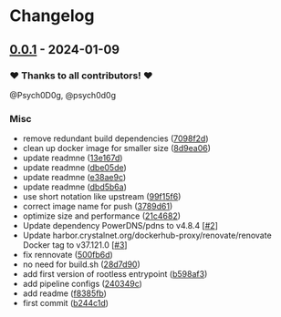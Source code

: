 # Changelog

## [0.0.1](https://github.com/CrystalNET-org/powerdns-auth/releases/tag/0.0.1) - 2024-01-09

### ❤️ Thanks to all contributors! ❤️

@Psych0D0g, @psych0d0g

### Misc

- remove redundant build dependencies ([7098f2d](https://github.com/CrystalNET-org/powerdns-auth/commit/7098f2df9ae8d0bd0d2cf175857d8bdc43054db7))
- clean up docker image for smaller size ([8d9ea06](https://github.com/CrystalNET-org/powerdns-auth/commit/8d9ea065183042297e202a70d337fd9755c20dea))
- update readmne ([13e167d](https://github.com/CrystalNET-org/powerdns-auth/commit/13e167df949b2ca1a5ee1bc6c089b5fc5a3aa68c))
- update readmne ([dbe05de](https://github.com/CrystalNET-org/powerdns-auth/commit/dbe05de5486c52de20da6dfc1011e74d0c3f0fcf))
- update readmne ([e38ae9c](https://github.com/CrystalNET-org/powerdns-auth/commit/e38ae9c4c422322c57d4b87be290dc636a708dc6))
- update readmne ([dbd5b6a](https://github.com/CrystalNET-org/powerdns-auth/commit/dbd5b6a3c42d65bbe0aee23b9bae8381112f6ed9))
- use short notation like upstream ([99f15f6](https://github.com/CrystalNET-org/powerdns-auth/commit/99f15f619fdb9f2340e4c96c120aaa2757777979))
- correct image name for push ([3789d61](https://github.com/CrystalNET-org/powerdns-auth/commit/3789d616a8f7cc43421a4e54e63d493d6c6f84c9))
- optimize size and performance ([21c4682](https://github.com/CrystalNET-org/powerdns-auth/commit/21c4682396ce2b2cbf8c11da56e0857a8621126f))
- Update dependency PowerDNS/pdns to v4.8.4 [[#2](https://github.com/CrystalNET-org/powerdns-auth/pull/2)]
- Update harbor.crystalnet.org/dockerhub-proxy/renovate/renovate Docker tag to v37.121.0 [[#3](https://github.com/CrystalNET-org/powerdns-auth/pull/3)]
- fix rennovate ([500fb6d](https://github.com/CrystalNET-org/powerdns-auth/commit/500fb6db9842cc0c7ce89fef1454b4605244f209))
- no need for build.sh ([28d7d90](https://github.com/CrystalNET-org/powerdns-auth/commit/28d7d90316b5c2a3f06780e0dc3103113eb254e2))
- add first version of rootless entrypoint ([b598af3](https://github.com/CrystalNET-org/powerdns-auth/commit/b598af3f68c8dc3d72aa451729bced6e2f8e24b0))
- add pipeline configs ([240349c](https://github.com/CrystalNET-org/powerdns-auth/commit/240349ccf9b95b3518c3accbef98d262c967040a))
- add readme ([f8385fb](https://github.com/CrystalNET-org/powerdns-auth/commit/f8385fb6c6b77e0ad41fdfa1e780d48f46b6b38f))
- first commit ([b244c1d](https://github.com/CrystalNET-org/powerdns-auth/commit/b244c1d36b5eba90d189224eef2dbd67e5539cee))
